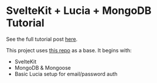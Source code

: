 # SvelteKit + Lucia + MongoDB Tutorial

See the full tutorial post [here](https://pivotdev.co.za/blog/add-user-auth-to-sveltekit-with-lucia-mongodb).

This project uses [this repo](https://github.com/SkepticMystic/sveltekit-lucia-mongo-tutorial) as a base. It begins with:

- SvelteKit
- MongoDB & Mongoose
- Basic Lucia setup for email/password auth
